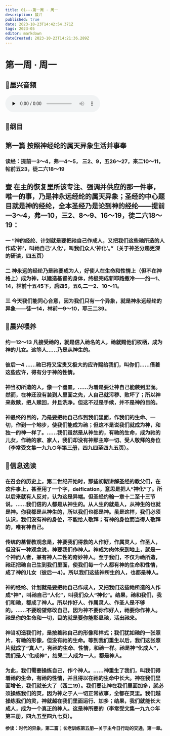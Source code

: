 ```yaml
---
title: 01---第一周 · 周一
description: 晨兴
published: true
date: 2023-10-23T14:42:54.371Z
tags: 2023-05
editor: markdown
dateCreated: 2023-10-23T14:21:36.289Z
---
```


# 第一周 · 周一
## 🎵晨兴音频
<audio id="audio" controls="" preload="none" >
      <source id="mp3" src="/2023-05/week1/week1day1.mp3">
</audio>

## 📖纲目

## 第一篇 按照神经纶的属天异象生活并事奉

### 读经：提前一3～4，弗一4～5， 三2、9，五26～27，来二10～11，帖前五23，徒二六18～19

## 壹 在主的恢复里所该专注、强调并供应的那一件事，唯一的事，乃是神永远经纶的属天异象；圣经的中心题目就是神的经纶，全本圣经乃是论到神的经纶——提前一3～4，弗一10，三2、8～9、16～19，徒二六18～19：

### 一  “神的经纶、计划就是要把祂自己作成人，又把我们这些祂所造的人作成‘神’，叫祂自己‘人化’，叫我们众人‘神化’。”（关于神圣分赐更深的研读，四五页）

### 二  神永远的经纶乃是祂要成为人，好使人在生命和性情上（但不在神格上）成为神，以建造基督的身体，终极完成新耶路撒冷——约一1、14，林前十五45下，启四5，五6,二一2、10～11。

### 三 今天我们能同心合意，因为我们只有一个异象，就是神永远经纶的异象——徒一14，林前一9～10，耶三二39。

## 📖晨兴喂养

### **约一12～13    凡接受祂的，就是信入祂名的人，祂就赐他们权柄，成为神的儿女。这等人……乃是从神生的。**

### **彼后一4    ……祂已将又宝贵又极大的应许赐给我们，叫你们……借着这些应许，得有分于神的性情。**

### 神当初所造的人，像一个器皿，……为着是要让神自己能装到里面。然而，在神还没有装到人里面之先，人自己就污秽、败坏了；所以神来救赎，把人赎回，并且洗净。但这不过是手续，并不是神的目的。

### 神最终的目的，乃是要把祂自己作到我们里面，作我们的生命、一切，作到一个地步，使我们能成为祂；但这不是说我们就成为神，和独一的神一样了。……我们虽然是从神生的，有祂的生命，成为祂的儿女，作祂的家、家人，我们却没有神那主宰一切、受人敬拜的身位（李常受文集一九九○年第三册，四九四至四九五页）。

## 📖信息选读

### 在召会的历史上，第二世纪开始时，那些初期讲解圣经的教父们，在这件事上，甚至用了一个字，deification，意思是把人“神化”了。所以后来就有人反对，认为这是异端。但圣经约翰一章十二至十三节说，……我们信的人都是从神生的。从人生的就是人，从神生的也就是神。你我都是从神生的，所以我们也都是神。虽是这样，我们必须认识，我们没有神的身位，不能给人敬拜；有神的身位而当得人敬拜的，唯有神自己。

### 传统的基督教观念是，神要我们得救的人作好，作属灵人，作圣人，但没有一种观念说，神要我们作神人。神成为肉体来到地上，就是一个神而人者，兼有神人二性的奇妙神人。至于我们，不仅为祂所造，祂还把祂自己生到我们里面，使我们每一个人都有神的生命和性情，成了神的儿女（彼后一4）。所以我们这些神所生的人，也都是神人。

### 神的经纶、计划就是要把祂自己作成人，又把我们这些祂所造的人作成“神”，叫祂自己“人化”，叫我们众人“神化”。结果，祂和我们，我们和祂，都成了神人。所以作好人、作属灵人、作圣人是不够的。……不要盼望修改自己，因为神不要你作好人，祂要你作神人。祂是你的生命和一切，目的就是要你能彰显祂，活出祂来。

### 神当初造我们时，是按着祂自己的形像和样式；我们犹如祂的一张照片，有祂的形像，但没有祂的生命。等到我们重生以后，我们这张照片就成了“真人”，有祂的生命、性情，和祂一样。祂是神“化成人”，我们是人“化成神”，结果二人成为一人，都是神人。

### 为此，我们需要操练自己，作个神人。……神重生了我们，叫我们得着祂的生命，有祂的性情，并且得以在祂的生命中长大。神在我们里面增长，我们就长大了（西二19）。我们要让神在我们里面加多，就必须操练我们的灵，因为神之于人一切正常故事，全都在灵里。我们越操练我们的灵，神就越在我们里面运行、加多；结果，我们就能长大成人，成为一个真正的神人。这是神所要的（李常受文集一九九○年第三册，四九五至四九七页）。

**参读：时代的异象，第二篇；长老训练第五册—关于主今日行动的交通，第一章。**
<!-- Google tag (gtag.js) -->
<script async src="https://www.googletagmanager.com/gtag/js?id=G-1P8709Z16T"></script>
<script>
  window.dataLayer = window.dataLayer || [];
  function gtag(){dataLayer.push(arguments);}
  gtag('js', new Date());

  gtag('config', 'G-1P8709Z16T');
</script>